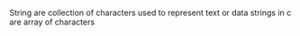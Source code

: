 String are collection of characters used to represent text or data
strings in c are array of characters

